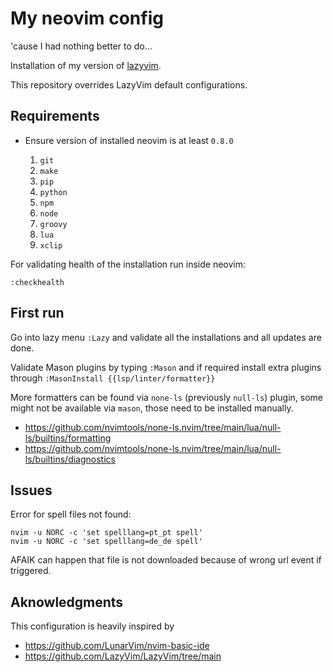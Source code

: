 # My neovim config

'cause I had nothing better to do...

Installation of my version of [lazyvim](https://www.lazyvim.org/).

This repository overrides LazyVim default configurations.

## Requirements

- Ensure version of installed neovim is at least `0.8.0`

  1. `git`
  2. `make`
  3. `pip`
  4. `python`
  5. `npm`
  6. `node`
  7. `groovy`
  8. `lua`
  9. `xclip`

For validating health of the installation run inside neovim:

```shell
:checkhealth
```

## First run

Go into lazy menu `:Lazy` and validate all the installations and all updates are done.

Validate Mason plugins by typing `:Mason` and if required install extra plugins through `:MasonInstall {{lsp/linter/formatter}}`

More formatters can be found via `none-ls` (previously `null-ls`) plugin, some might not be available via `mason`, those need to be installed manually.

- <https://github.com/nvimtools/none-ls.nvim/tree/main/lua/null-ls/builtins/formatting>
- <https://github.com/nvimtools/none-ls.nvim/tree/main/lua/null-ls/builtins/diagnostics>

## Issues

Error for spell files not found:

```shell
nvim -u NORC -c 'set spelllang=pt_pt spell'
nvim -u NORC -c 'set spelllang=de_de spell'
```

AFAIK can happen that file is not downloaded because of wrong url event if triggered.

## Aknowledgments

This configuration is heavily inspired by

- <https://github.com/LunarVim/nvim-basic-ide>
- <https://github.com/LazyVim/LazyVim/tree/main>
